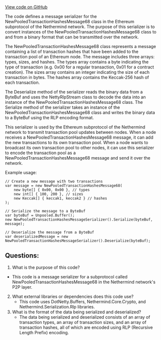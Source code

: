 [View code on GitHub](https://github.com/nethermindeth/nethermind/Nethermind.Network/P2P/Subprotocols/Eth/V68/Messages/NewPooledTransactionHashesMessageSerializer68.cs)

The code defines a message serializer for the NewPooledTransactionHashesMessage68 class in the Ethereum subprotocol of the Nethermind network. The purpose of this serializer is to convert instances of the NewPooledTransactionHashesMessage68 class to and from a binary format that can be transmitted over the network.

The NewPooledTransactionHashesMessage68 class represents a message containing a list of transaction hashes that have been added to the transaction pool of an Ethereum node. The message includes three arrays: types, sizes, and hashes. The types array contains a byte indicating the type of transaction (e.g. 0x00 for a regular transaction, 0x01 for a contract creation). The sizes array contains an integer indicating the size of each transaction in bytes. The hashes array contains the Keccak-256 hash of each transaction.

The Deserialize method of the serializer reads the binary data from a ByteBuf and uses the NettyRlpStream class to decode the data into an instance of the NewPooledTransactionHashesMessage68 class. The Serialize method of the serializer takes an instance of the NewPooledTransactionHashesMessage68 class and writes the binary data to a ByteBuf using the RLP encoding format.

This serializer is used by the Ethereum subprotocol of the Nethermind network to transmit transaction pool updates between nodes. When a node receives a NewPooledTransactionHashesMessage68 message, it can add the new transactions to its own transaction pool. When a node wants to broadcast its own transaction pool to other nodes, it can use this serializer to encode the transaction pool as a NewPooledTransactionHashesMessage68 message and send it over the network.

Example usage:

```
// Create a new message with two transactions
var message = new NewPooledTransactionHashesMessage68(
    new byte[] { 0x00, 0x00 }, // types
    new int[] { 100, 200 }, // sizes
    new Keccak[] { keccak1, keccak2 } // hashes
);

// Serialize the message to a ByteBuf
var byteBuf = Unpooled.Buffer();
new NewPooledTransactionHashesMessageSerializer().Serialize(byteBuf, message);

// Deserialize the message from a ByteBuf
var deserializedMessage = new NewPooledTransactionHashesMessageSerializer().Deserialize(byteBuf);
```
## Questions: 
 1. What is the purpose of this code?
   - This code is a message serializer for a subprotocol called NewPooledTransactionHashesMessage68 in the Nethermind network's P2P layer.
2. What external libraries or dependencies does this code use?
   - This code uses DotNetty.Buffers, Nethermind.Core.Crypto, and Nethermind.Serialization.Rlp libraries.
3. What is the format of the data being serialized and deserialized?
   - The data being serialized and deserialized consists of an array of transaction types, an array of transaction sizes, and an array of transaction hashes, all of which are encoded using RLP (Recursive Length Prefix) encoding.